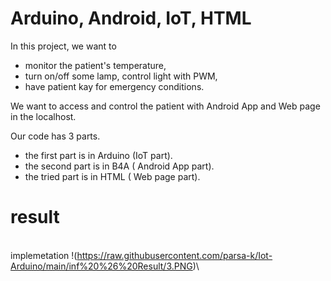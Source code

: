 # Arduino, Android, IoT, HTML
In this project, we want to 

* monitor the patient's temperature,
* turn on/off some lamp, control light with PWM, 
* have patient kay for emergency conditions.

We want to access and control the patient with Android App and Web page in the localhost. 


Our code has 3 parts. 

* the first part is in Arduino (IoT part).
* the second part is in B4A ( Android App part).
* the tried part is in HTML ( Web page part).
# result
\
implemetation
!(https://raw.githubusercontent.com/parsa-k/Iot-Arduino/main/inf%20%26%20Result/3.PNG)\
